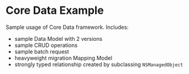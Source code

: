 # Core Data Example

Sample usage of Core Data framework. Includes:
- sample Data Model with 2 versions
- sample CRUD operations
- sample batch request
- heavyweight migration Mapping Model
- strongly typed relationship created by subclassing `NSManagedObject`
